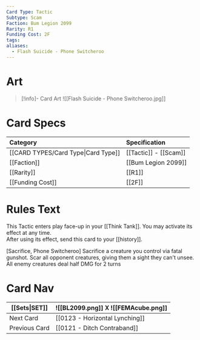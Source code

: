 ```yaml
---
Card Type: Tactic
Subtype: Scam
Faction: Bum Legion 2099
Rarity: R1
Funding Cost: 2F
tags: 
aliases:
  - Flash Suicide - Phone Switcheroo
---
```

# Art

> [!info]- Card Art
> ![[Flash Suicide - Phone Switcheroo.jpg]]

# Card Specs

| Category | Specification| 
| :--- | :--- |
| [[CARD TYPES/Card Type\|Card Type]] | [[Tactic]] - [[Scam]] |
| [[Faction]] | [[Bum Legion 2099]] |  
| [[Rarity]] | [[R1]] |  
| [[Funding Cost]] | [[2F]] |  

# Rules Text  

This Tactic enters play face-up in your [[Think Tank]]. 
You may activate its effect at any time.  
After using its effect, send this card to your [[history]].  

[Sacrifice, Phone Switcheroo] 
Sacrifice a creature you control via fatal gunshot. 
Scar all opponent creatures, giving them a sight they can't unsee. 
All enemy creatures deal half DMG for 2 turns

# Card Nav

| [[Sets\|SET]] |  ![[BL2099.png]] 𐌢 ![[FEMAcube.png]] |
| ------------- | ------------------------------ |
| Next Card     | [[0123 - Horizontal Lynching]] |
| Previous Card | [[0121 - Ditch Contraband]] |


